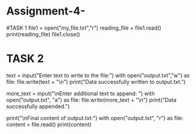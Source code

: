 # Assignment-4-
#TASK 1 
file1 = open("my_file.txt","r")
reading_file = file1.read()
print(reading_file)
file1.close()


# TASK 2
text = input("Enter text to write to the file:")
with open("output.txt","w") as file:
    file.write(text + "\n")
print("Data successfully written to output.txt.")

more_text = input("\nEnter additional text to append: ")
with open("output.txt", "a") as file:
    file.write(more_text + "\n")
print("Data successfully appended.")

print("\nFinal content of output.txt:")
with open("output.txt", "r") as file:
    content = file.read()
    print(content)

